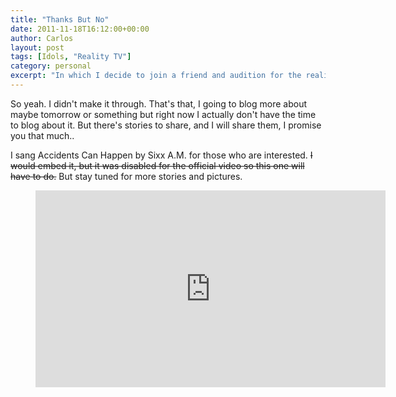 ```yaml
---
title: "Thanks But No"
date: 2011-11-18T16:12:00+00:00
author: Carlos
layout: post
tags: [Idols, "Reality TV"]
category: personal
excerpt: "In which I decide to join a friend and audition for the reality television-music competition Idols."
---
```

So yeah. I didn't make it through. That's that, I going to blog more about maybe tomorrow or something but right now I actually don't have the time to blog about it. But there's stories to share, and I will share them, I promise you that much..
  
I sang Accidents Can Happen by Sixx A.M. for those who are interested. <del>I would embed it, but it was disabled for the official video so this one will have to do.</del> But stay tuned for more stories and pictures.

<figure class="media-video">
   <iframe width="560" height="315" src="https://www.youtube.com/embed/BEfeh8lAq5E" frameborder="0" allowfullscreen></iframe> 
</figure>
